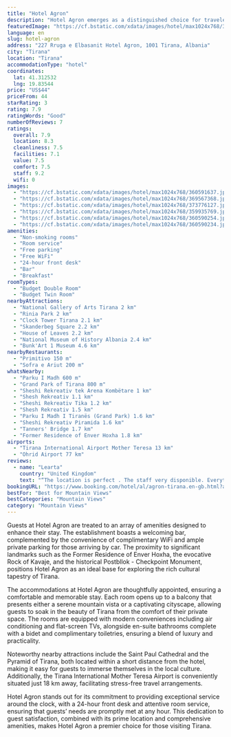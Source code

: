 ```yaml
---
title: "Hotel Agron"
description: "Hotel Agron emerges as a distinguished choice for travelers seeking both the vibrancy of Tirana's city life and the tranquility of its picturesque surroundings."
featuredImage: "https://cf.bstatic.com/xdata/images/hotel/max1024x768/360591637.jpg?k=aa5f4a365a991fec57829ecebb4d5b5c3361e127e6fc9de47300582f96ab7165&o=&hp=1"
language: en
slug: hotel-agron
address: "227 Rruga e Elbasanit Hotel Agron, 1001 Tirana, Albania"
city: "Tirana"
location: "Tirana"
accommodationType: "hotel"
coordinates:
  lat: 41.312532
  lng: 19.83544
price: "US$44"
priceFrom: 44
starRating: 3
rating: 7.9
ratingWords: "Good"
numberOfReviews: 7
ratings:
  overall: 7.9
  location: 8.3
  cleanliness: 7.5
  facilities: 7.1
  value: 7.5
  comfort: 7.5
  staff: 9.2
  wifi: 0
images:
  - "https://cf.bstatic.com/xdata/images/hotel/max1024x768/360591637.jpg?k=aa5f4a365a991fec57829ecebb4d5b5c3361e127e6fc9de47300582f96ab7165&o=&hp=1"
  - "https://cf.bstatic.com/xdata/images/hotel/max1024x768/369567368.jpg?k=3a954c3c34b1c8c39440297f93e7673a3e19675deeecbbca9115fff1f60fc472&o=&hp=1"
  - "https://cf.bstatic.com/xdata/images/hotel/max1024x768/373776127.jpg?k=7cc865c016b1f678465f44eb12f37264f02d31dd79df35a72e61b1ffaa15733a&o=&hp=1"
  - "https://cf.bstatic.com/xdata/images/hotel/max1024x768/359935769.jpg?k=86433da98ef853f09a25feb7ea55e8faa503967350ef9b39d4704f9714c4525c&o=&hp=1"
  - "https://cf.bstatic.com/xdata/images/hotel/max1024x768/360590254.jpg?k=3d3ccf5bde7bd23b9e920912e5a94bf7964cb9692595dd0a57293607071adb1b&o=&hp=1"
  - "https://cf.bstatic.com/xdata/images/hotel/max1024x768/360590234.jpg?k=99960fe386d09b94ca48f74d5c70b1f42a17f3f578e9ed17a38739d8f125041e&o=&hp=1"
amenities:
  - "Non-smoking rooms"
  - "Room service"
  - "Free parking"
  - "Free WiFi"
  - "24-hour front desk"
  - "Bar"
  - "Breakfast"
roomTypes:
  - "Budget Double Room"
  - "Budget Twin Room"
nearbyAttractions:
  - "National Gallery of Arts Tirana 2 km"
  - "Rinia Park 2 km"
  - "Clock Tower Tirana 2.1 km"
  - "Skanderbeg Square 2.2 km"
  - "House of Leaves 2.2 km"
  - "National Museum of History Albania 2.4 km"
  - "Bunk'Art 1 Museum 4.6 km"
nearbyRestaurants:
  - "Primitivo 150 m"
  - "Sofra e Ariut 200 m"
whatsNearby:
  - "Parku I Madh 600 m"
  - "Grand Park of Tirana 800 m"
  - "Sheshi Rekreativ tek Arena Kombëtare 1 km"
  - "Shesh Rekreativ 1.1 km"
  - "Sheshi Rekreativ Tika 1.2 km"
  - "Shesh Rekreativ 1.5 km"
  - "Parku I Madh I Tiranës (Grand Park) 1.6 km"
  - "Sheshi Rekreativ Piramida 1.6 km"
  - "Tanners' Bridge 1.7 km"
  - "Former Residence of Enver Hoxha 1.8 km"
airports:
  - "Tirana International Airport Mother Teresa 13 km"
  - "Ohrid Airport 77 km"
reviews:
  - name: "Learta"
    country: "United Kingdom"
    text: "“The location is perfect . The staff very disponible. Everything was ok.”"
bookingURL: "https://www.booking.com/hotel/al/agron-tirana.en-gb.html?aid=8035640"
bestFor: "Best for Mountain Views"
bestCategories: "Mountain Views"
category: "Mountain Views"
---
```


Guests at Hotel Agron are treated to an array of amenities designed to enhance their stay. The establishment boasts a welcoming bar, complemented by the convenience of complimentary WiFi and ample private parking for those arriving by car. The proximity to significant landmarks such as the Former Residence of Enver Hoxha, the evocative Rock of Kavaje, and the historical Postbllok - Checkpoint Monument, positions Hotel Agron as an ideal base for exploring the rich cultural tapestry of Tirana.

The accommodations at Hotel Agron are thoughtfully appointed, ensuring a comfortable and memorable stay. Each room opens up to a balcony that presents either a serene mountain vista or a captivating cityscape, allowing guests to soak in the beauty of Tirana from the comfort of their private space. The rooms are equipped with modern conveniences including air conditioning and flat-screen TVs, alongside en-suite bathrooms complete with a bidet and complimentary toiletries, ensuring a blend of luxury and practicality.

Noteworthy nearby attractions include the Saint Paul Cathedral and the Pyramid of Tirana, both located within a short distance from the hotel, making it easy for guests to immerse themselves in the local culture. Additionally, the Tirana International Mother Teresa Airport is conveniently situated just 18 km away, facilitating stress-free travel arrangements.

Hotel Agron stands out for its commitment to providing exceptional service around the clock, with a 24-hour front desk and attentive room service, ensuring that guests’ needs are promptly met at any hour. This dedication to guest satisfaction, combined with its prime location and comprehensive amenities, makes Hotel Agron a premier choice for those visiting Tirana.